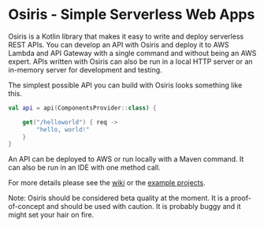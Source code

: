 # Osiris - Simple Serverless Web Apps

Osiris is a Kotlin library that makes it easy to write and deploy serverless REST APIs. You can develop an API with Osiris and deploy it to AWS Lambda and API Gateway with a single command and without being an AWS expert. APIs written with Osiris can also be run in a local HTTP server or an in-memory server for development and testing.

The simplest possible API you can build with Osiris looks something like this.

```kotlin
val api = api(ComponentsProvider::class) {

    get("/helloworld") { req ->
        "hello, world!"
    }
}
```

An API can be deployed to AWS or run locally with a Maven command. It can also be run in an IDE with one method call. 

For more details please see the [wiki](https://github.com/cjkent/osiris/wiki/Getting-Started) or the [example projects](https://github.com/cjkent/osiris-examples).

Note: Osiris should be considered beta quality at the moment. It is a proof-of-concept and should be used with caution. It is probably buggy and it might set your hair on fire.
